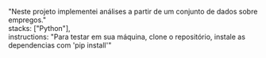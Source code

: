 "Neste projeto implementei análises a partir de um conjunto de dados sobre empregos." \
stacks: ["Python"], \
instructions: "Para testar em sua máquina, clone o repositório, instale as dependencias com 'pip install'"
